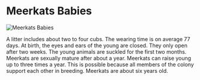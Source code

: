 ﻿# Meerkats Babies

![Meerkats Babies](https://th.bing.com/th/id/OIP.-_iWXXjEGp4KjsWra-t95wHaEK?w=312&h=180&c=7&r=0&o=5&dpr=1.5&pid=1.7)

A litter includes about two to four cubs. The wearing time is on average 77 days. At birth, the eyes and ears of the young are closed. They only open after two weeks. The young animals are suckled for the first two months. Meerkats are sexually mature after about a year. Meerkats can raise young up to three times a year. This is possible because all members of the colony support each other in breeding. Meerkats are about six years old.

